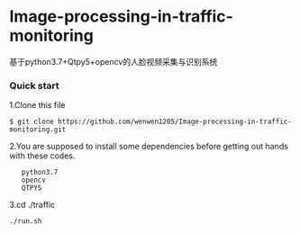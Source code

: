 # Image-processing-in-traffic-monitoring
基于python3.7+Qtpy5+opencv的人脸视频采集与识别系统

### Quick start
1.Clone this file
```bashrc
$ git clone https://github.com/wenwen1205/Image-processing-in-traffic-monitoring.git
```
2.You are supposed  to install some dependencies before getting out hands with these codes.
```bashrc
   python3.7
   opencv
   QTPY5
```
3.cd ./traffic
```bashrc
./run.sh
```